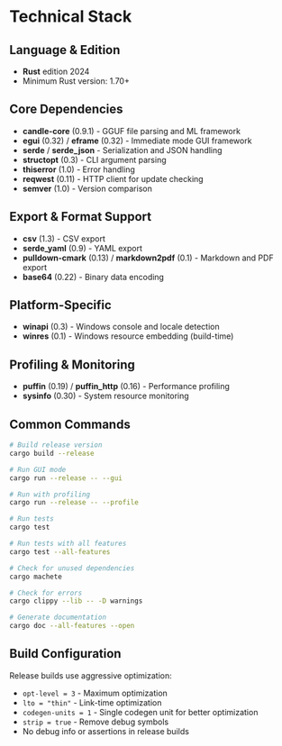 # Technical Stack

## Language & Edition

- **Rust** edition 2024
- Minimum Rust version: 1.70+

## Core Dependencies

- **candle-core** (0.9.1) - GGUF file parsing and ML framework
- **egui** (0.32) / **eframe** (0.32) - Immediate mode GUI framework
- **serde** / **serde_json** - Serialization and JSON handling
- **structopt** (0.3) - CLI argument parsing
- **thiserror** (1.0) - Error handling
- **reqwest** (0.11) - HTTP client for update checking
- **semver** (1.0) - Version comparison

## Export & Format Support

- **csv** (1.3) - CSV export
- **serde_yaml** (0.9) - YAML export
- **pulldown-cmark** (0.13) / **markdown2pdf** (0.1) - Markdown and PDF export
- **base64** (0.22) - Binary data encoding

## Platform-Specific

- **winapi** (0.3) - Windows console and locale detection
- **winres** (0.1) - Windows resource embedding (build-time)

## Profiling & Monitoring

- **puffin** (0.19) / **puffin_http** (0.16) - Performance profiling
- **sysinfo** (0.30) - System resource monitoring

## Common Commands

```bash
# Build release version
cargo build --release

# Run GUI mode
cargo run --release -- --gui

# Run with profiling
cargo run --release -- --profile

# Run tests
cargo test

# Run tests with all features
cargo test --all-features

# Check for unused dependencies
cargo machete

# Check for errors
cargo clippy --lib -- -D warnings

# Generate documentation
cargo doc --all-features --open
```

## Build Configuration

Release builds use aggressive optimization:
- `opt-level = 3` - Maximum optimization
- `lto = "thin"` - Link-time optimization
- `codegen-units = 1` - Single codegen unit for better optimization
- `strip = true` - Remove debug symbols
- No debug info or assertions in release builds
